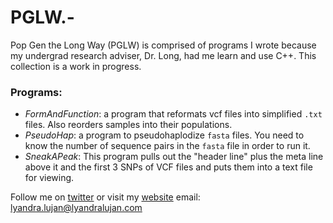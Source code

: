 # PGLW.-
Pop Gen the Long Way (PGLW) is comprised of programs I wrote because my undergrad research adviser, Dr. Long, had me learn and use C++.
This collection is a work in progress.  

### Programs:
* *FormAndFunction*: a program that reformats vcf files into simplified `.txt` files. Also reorders samples into their populations.
* *PseudoHap*: a program to pseudohaplodize `fasta` files. You need to know the number of sequence pairs in the `fasta` file in order to run it.
* *SneakAPeak*: This program pulls out the "header line" plus the meta line above it and the first 3 SNPs
of VCF files and puts them into a text file for viewing.


Follow me on [twitter](https://twitter.com/LyAndraLujan) or visit my [website](lyandralujan.com)
email: lyandra.lujan@lyandralujan.com
